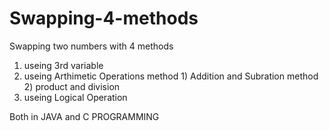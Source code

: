 # Swapping-4-methods

Swapping two numbers with 4 methods  

1)   useing 3rd variable 
2)   useing Arthimetic Operations 
      method 1)  Addition and Subration 
      method 2)  product and division 
3)   useing Logical Operation  




Both in JAVA and C PROGRAMMING
